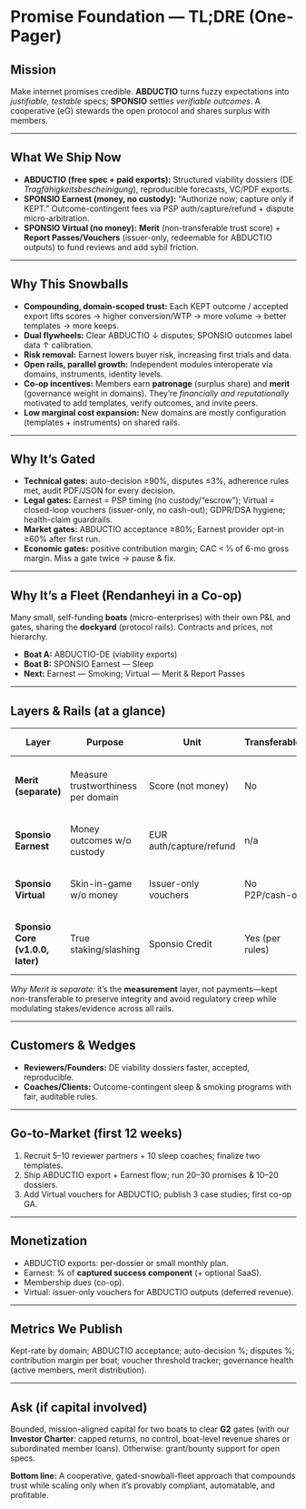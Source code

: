 # Promise Foundation — TL;DRE (One-Pager)

## Mission
Make internet promises credible. **ABDUCTIO** turns fuzzy expectations into *justifiable, testable* specs; **SPONSIO** settles *verifiable outcomes*. A cooperative (eG) stewards the open protocol and shares surplus with members.

---

## What We Ship Now
- **ABDUCTIO (free spec + paid exports):** Structured viability dossiers (DE *Tragfähigkeits­bescheinigung*), reproducible forecasts, VC/PDF exports.
- **SPONSIO Earnest (money, no custody):** “Authorize now; capture only if KEPT.” Outcome-contingent fees via PSP auth/capture/refund + dispute micro-arbitration.
- **SPONSIO Virtual (no money):** **Merit** (non-transferable trust score) + **Report Passes/Vouchers** (issuer-only, redeemable for ABDUCTIO outputs) to fund reviews and add sybil friction.

---

## Why This Snowballs
- **Compounding, domain-scoped trust:** Each KEPT outcome / accepted export lifts scores → higher conversion/WTP → more volume → better templates → more keeps.
- **Dual flywheels:** Clear ABDUCTIO ↓ disputes; SPONSIO outcomes label data ↑ calibration.
- **Risk removal:** Earnest lowers buyer risk, increasing first trials and data.
- **Open rails, parallel growth:** Independent modules interoperate via domains, instruments, identity levels.
- **Co-op incentives:** Members earn **patronage** (surplus share) and **merit** (governance weight in domains). They’re *financially and reputationally* motivated to add templates, verify outcomes, and invite peers.
- **Low marginal cost expansion:** New domains are mostly configuration (templates + instruments) on shared rails.

---

## Why It’s Gated
- **Technical gates:** auto-decision ≥90%, disputes ≤3%, adherence rules met, audit PDF/JSON for every decision.
- **Legal gates:** Earnest = PSP timing (no custody/“escrow”); Virtual = closed-loop vouchers (issuer-only, no cash-out); GDPR/DSA hygiene; health-claim guardrails.
- **Market gates:** ABDUCTIO acceptance ≥80%; Earnest provider opt-in ≥60% after first run.
- **Economic gates:** positive contribution margin; CAC < ⅓ of 6-mo gross margin. Miss a gate twice → pause & fix.

---

## Why It’s a Fleet (Rendanheyi in a Co-op)
Many small, self-funding **boats** (micro-enterprises) with their own P&L and gates, sharing the **dockyard** (protocol rails). Contracts and prices, not hierarchy.
- **Boat A:** ABDUCTIO-DE (viability exports)
- **Boat B:** SPONSIO Earnest — Sleep
- **Next:** Earnest — Smoking; Virtual — Merit & Report Passes

---

## Layers & Rails (at a glance)

| Layer | Purpose | Unit | Transferable? | Legal posture | Where it shows up |
|---|---|---|---|---|---|
| **Merit (separate)** | Measure trustworthiness per domain | Score (not money) | No | Not monetary | Weighting, stake discounts, evidence thresholds |
| **Sponsio Earnest** | Money outcomes w/o custody | EUR auth/capture/refund | n/a | Payment-timing tool | Success fees, auto-refunds, disputes |
| **Sponsio Virtual** | Skin-in-game w/o money | Issuer-only vouchers | No P2P/cash-out | Limited-network | Fund ABDUCTIO, throttle sybils |
| **Sponsio Core (v1.0.0, later)** | True staking/slashing | Sponsio Credit | Yes (per rules) | May resemble stored value → later | Stakes for promises & assessments |

*Why Merit is separate:* it’s the **measurement** layer, not payments—kept non-transferable to preserve integrity and avoid regulatory creep while modulating stakes/evidence across all rails.

---

## Customers & Wedges
- **Reviewers/Founders:** DE viability dossiers faster, accepted, reproducible.
- **Coaches/Clients:** Outcome-contingent sleep & smoking programs with fair, auditable rules.

---

## Go-to-Market (first 12 weeks)
1) Recruit 5–10 reviewer partners + 10 sleep coaches; finalize two templates.  
2) Ship ABDUCTIO export + Earnest flow; run 20–30 promises & 10–20 dossiers.  
3) Add Virtual vouchers for ABDUCTIO; publish 3 case studies; first co-op GA.

---

## Monetization
- ABDUCTIO exports: per-dossier or small monthly plan.  
- Earnest: % of **captured success component** (+ optional SaaS).  
- Membership dues (co-op).  
- Virtual: issuer-only vouchers for ABDUCTIO outputs (deferred revenue).

---

## Metrics We Publish
Kept-rate by domain; ABDUCTIO acceptance; auto-decision %; disputes %; contribution margin per boat; voucher threshold tracker; governance health (active members, merit distribution).

---

## Ask (if capital involved)
Bounded, mission-aligned capital for two boats to clear **G2** gates (with our **Investor Charter**: capped returns, no control, boat-level revenue shares or subordinated member loans). Otherwise: grant/bounty support for open specs.

**Bottom line:** A cooperative, gated-snowball-fleet approach that compounds trust while scaling only when it’s provably compliant, automatable, and profitable.
